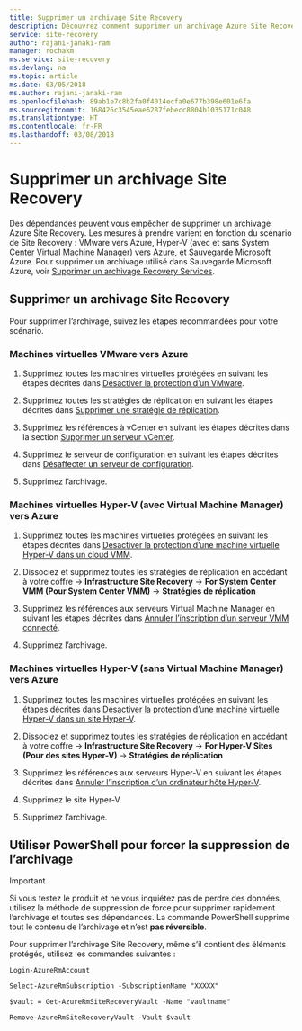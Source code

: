 ```yaml
---
title: Supprimer un archivage Site Recovery
description: Découvrez comment supprimer un archivage Azure Site Recovery, en fonction du scénario de Site Recovery.
service: site-recovery
author: rajani-janaki-ram
manager: rochakm
ms.service: site-recovery
ms.devlang: na
ms.topic: article
ms.date: 03/05/2018
ms.author: rajani-janaki-ram
ms.openlocfilehash: 89ab1e7c8b2fa0f4014ecfa0e677b398e601e6fa
ms.sourcegitcommit: 168426c3545eae6287febecc8804b1035171c048
ms.translationtype: HT
ms.contentlocale: fr-FR
ms.lasthandoff: 03/08/2018
---
```

# <a name="delete-a-site-recovery-vault"></a>Supprimer un archivage Site Recovery
Des dépendances peuvent vous empêcher de supprimer un archivage Azure Site Recovery. Les mesures à prendre varient en fonction du scénario de Site Recovery : VMware vers Azure, Hyper-V (avec et sans System Center Virtual Machine Manager) vers Azure, et Sauvegarde Microsoft Azure. Pour supprimer un archivage utilisé dans Sauvegarde Microsoft Azure, voir [Supprimer un archivage Recovery Services](../backup/backup-azure-delete-vault.md).



## <a name="delete-a-site-recovery-vault"></a>Supprimer un archivage Site Recovery 
Pour supprimer l’archivage, suivez les étapes recommandées pour votre scénario.

### <a name="vmware-vms-to-azure"></a>Machines virtuelles VMware vers Azure

1. Supprimez toutes les machines virtuelles protégées en suivant les étapes décrites dans [Désactiver la protection d’un VMware](site-recovery-manage-registration-and-protection.md#disable-protection-for-a-vmware-vm-or-physical-server-vmware-to-azure).

2. Supprimez toutes les stratégies de réplication en suivant les étapes décrites dans [Supprimer une stratégie de réplication](vmware-azure-set-up-replication.md#disassociate-or-delete-a-replication-policy).

3. Supprimez les références à vCenter en suivant les étapes décrites dans la section [Supprimer un serveur vCenter](vmware-azure-manage-vcenter.md#delete-a-vcenter-server).

4. Supprimez le serveur de configuration en suivant les étapes décrites dans [Désaffecter un serveur de configuration](vmware-azure-manage-configuration-server.md#delete-or-unregister-a-configuration-server).

5. Supprimez l’archivage.


### <a name="hyper-v-vms-with-virtual-machine-manager-to-azure"></a>Machines virtuelles Hyper-V (avec Virtual Machine Manager) vers Azure
1. Supprimez toutes les machines virtuelles protégées en suivant les étapes décrites dans [Désactiver la protection d’une machine virtuelle Hyper-V dans un cloud VMM](site-recovery-manage-registration-and-protection.md#disable-protection-for-a-hyper-v-virtual-machine-replicating-to-azure-using-the-system-center-vmm-to-azure-scenario).

2. Dissociez et supprimez toutes les stratégies de réplication en accédant à votre coffre -> **Infrastructure Site Recovery** -> **For System Center VMM (Pour System Center VMM)** -> **Stratégies de réplication**

3.  Supprimez les références aux serveurs Virtual Machine Manager en suivant les étapes décrites dans [Annuler l’inscription d’un serveur VMM connecté](site-recovery-manage-registration-and-protection.md##unregister-a-vmm-server).

4.  Supprimez l’archivage.

### <a name="hyper-v-vms-without-virtual-machine-manager-to-azure"></a>Machines virtuelles Hyper-V (sans Virtual Machine Manager) vers Azure
1. Supprimez toutes les machines virtuelles protégées en suivant les étapes décrites dans [Désactiver la protection d’une machine virtuelle Hyper-V dans un site Hyper-V](site-recovery-manage-registration-and-protection.md#disable-protection-for-a-hyper-v-virtual-machine-hyper-v-to-azure).

2. Dissociez et supprimez toutes les stratégies de réplication en accédant à votre coffre -> **Infrastructure Site Recovery** -> **For Hyper-V Sites (Pour des sites Hyper-V)** -> **Stratégies de réplication**

3. Supprimez les références aux serveurs Hyper-V en suivant les étapes décrites dans [Annuler l’inscription d’un ordinateur hôte Hyper-V](/site-recovery-manage-registration-and-protection.md##unregister-a-hyper-v-host-in-a-hyper-v-site).

4. Supprimez le site Hyper-V.

5. Supprimez l’archivage.


## <a name="use-powershell-to-force-delete-the-vault"></a>Utiliser PowerShell pour forcer la suppression de l’archivage 

> [!Important]
> Si vous testez le produit et ne vous inquiétez pas de perdre des données, utilisez la méthode de suppression de force pour supprimer rapidement l’archivage et toutes ses dépendances.
> La commande PowerShell supprime tout le contenu de l’archivage et n’est **pas réversible**.

Pour supprimer l’archivage Site Recovery, même s’il contient des éléments protégés, utilisez les commandes suivantes :

    Login-AzureRmAccount

    Select-AzureRmSubscription -SubscriptionName "XXXXX"

    $vault = Get-AzureRmSiteRecoveryVault -Name "vaultname"

    Remove-AzureRmSiteRecoveryVault -Vault $vault
